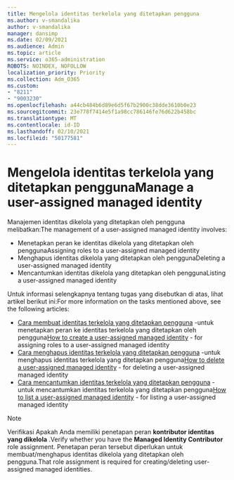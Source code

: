```yaml
---
title: Mengelola identitas terkelola yang ditetapkan pengguna
ms.author: v-smandalika
author: v-smandalika
manager: dansimp
ms.date: 02/09/2021
ms.audience: Admin
ms.topic: article
ms.service: o365-administration
ROBOTS: NOINDEX, NOFOLLOW
localization_priority: Priority
ms.collection: Adm_O365
ms.custom:
- "8211"
- "9003230"
ms.openlocfilehash: a44cb484b6d89e6d5f67b2900c38dde3610b0e23
ms.sourcegitcommit: 23e778f7414e5f1a98cc786146fe76d622b458bc
ms.translationtype: MT
ms.contentlocale: id-ID
ms.lasthandoff: 02/10/2021
ms.locfileid: "50177581"
---
```

# <a name="manage-a-user-assigned-managed-identity"></a><span data-ttu-id="0ced8-102">Mengelola identitas terkelola yang ditetapkan pengguna</span><span class="sxs-lookup"><span data-stu-id="0ced8-102">Manage a user-assigned managed identity</span></span>

<span data-ttu-id="0ced8-103">Manajemen identitas dikelola yang ditetapkan oleh pengguna melibatkan:</span><span class="sxs-lookup"><span data-stu-id="0ced8-103">The management of a user-assigned managed identity involves:</span></span>

- <span data-ttu-id="0ced8-104">Menetapkan peran ke identitas dikelola yang ditetapkan oleh pengguna</span><span class="sxs-lookup"><span data-stu-id="0ced8-104">Assigning roles to a user-assigned managed identity</span></span>
- <span data-ttu-id="0ced8-105">Menghapus identitas dikelola yang ditetapkan oleh pengguna</span><span class="sxs-lookup"><span data-stu-id="0ced8-105">Deleting a user-assigned managed identity</span></span>
- <span data-ttu-id="0ced8-106">Mencantumkan identitas dikelola yang ditetapkan oleh pengguna</span><span class="sxs-lookup"><span data-stu-id="0ced8-106">Listing a user-assigned managed identity</span></span>

<span data-ttu-id="0ced8-107">Untuk informasi selengkapnya tentang tugas yang disebutkan di atas, lihat artikel berikut ini:</span><span class="sxs-lookup"><span data-stu-id="0ced8-107">For more information on the tasks mentioned above, see the following articles:</span></span>

- <span data-ttu-id="0ced8-108">[Cara membuat identitas terkelola yang ditetapkan pengguna](https://docs.microsoft.com/azure/active-directory/managed-identities-azure-resources/how-to-manage-ua-identity-portal) -untuk menetapkan peran ke identitas terkelola yang ditetapkan oleh pengguna</span><span class="sxs-lookup"><span data-stu-id="0ced8-108">[How to create a user-assigned managed identity](https://docs.microsoft.com/azure/active-directory/managed-identities-azure-resources/how-to-manage-ua-identity-portal) - for assigning roles to a user-assigned managed identity</span></span>
- <span data-ttu-id="0ced8-109">[Cara menghapus identitas terkelola yang ditetapkan pengguna](https://docs.microsoft.com/azure/active-directory/managed-identities-azure-resources/how-to-manage-ua-identity-portal) -untuk menghapus identitas terkelola yang ditetapkan pengguna</span><span class="sxs-lookup"><span data-stu-id="0ced8-109">[How to delete a user-assigned managed identity](https://docs.microsoft.com/azure/active-directory/managed-identities-azure-resources/how-to-manage-ua-identity-portal) - for deleting a user-assigned managed identity</span></span>
- <span data-ttu-id="0ced8-110">[Cara mencantumkan identitas terkelola yang ditetapkan pengguna](https://docs.microsoft.com/azure/active-directory/managed-identities-azure-resources/how-to-manage-ua-identity-portal) -untuk mencantumkan identitas terkelola yang ditetapkan pengguna</span><span class="sxs-lookup"><span data-stu-id="0ced8-110">[How to list a user-assigned managed identity](https://docs.microsoft.com/azure/active-directory/managed-identities-azure-resources/how-to-manage-ua-identity-portal) - for listing a user-assigned managed identity</span></span>

> [!NOTE]
> <span data-ttu-id="0ced8-111">Verifikasi Apakah Anda memiliki penetapan peran **kontributor identitas yang dikelola** .</span><span class="sxs-lookup"><span data-stu-id="0ced8-111">Verify whether you have the **Managed Identity Contributor** role assignment.</span></span> <span data-ttu-id="0ced8-112">Penetapan peran tersebut diperlukan untuk membuat/menghapus identitas dikelola yang ditetapkan oleh pengguna.</span><span class="sxs-lookup"><span data-stu-id="0ced8-112">That role assignment is required for creating/deleting user-assigned managed identities.</span></span>
